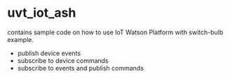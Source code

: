 # uvt_iot_ash
contains sample code on how to use IoT Watson Platform with switch-bulb example.
- publish device events 
- subscribe to device commands
- subscribe to events and publish commands
